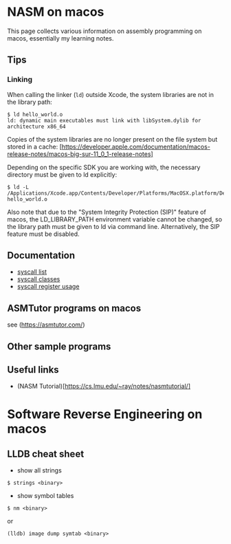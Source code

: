 # NASM on macos

This page collects various information on assembly programming on macos, essentially my learning notes.

## Tips

### Linking

When calling the linker (`ld`) outside Xcode, the system libraries are not in the library path:
  
```
$ ld hello_world.o
ld: dynamic main executables must link with libSystem.dylib for architecture x86_64
```

Copies of the system libraries are no longer present on the file system but stored in a cache:
[https://developer.apple.com/documentation/macos-release-notes/macos-big-sur-11_0_1-release-notes]

Depending on the specific SDK you are working with, the necessary directory must be given to ld explicitly:

```
$ ld -L /Applications/Xcode.app/Contents/Developer/Platforms/MacOSX.platform/Developer/SDKs/MacOSX.sdk/usr/lib hello_world.o
```

Also note that due to the "System Integrity Protection (SIP)" feature of macos, the LD_LIBRARY_PATH environment variable cannot be changed, so the library path must be given to ld via command line. Alternatively, the SIP feature must be disabled.

## Documentation

* [syscall list](https://github.com/opensource-apple/xnu/blob/master/bsd/kern/syscalls.master)
* [syscall classes](http://dustin.schultz.io/mac-os-x-64-bit-assembly-system-calls.html)
* [syscall register usage](https://courses.cs.washington.edu/courses/cse378/10au/sections/Section1_recap.pdf)

## ASMTutor programs on macos

see (https://asmtutor.com/)

## Other sample programs


## Useful links

* (NASM Tutorial)[https://cs.lmu.edu/~ray/notes/nasmtutorial/]


# Software Reverse Engineering on macos


## LLDB cheat sheet

* show all strings
```
$ strings <binary>
```

* show symbol tables
```
$ nm <binary>
```
or
```
(lldb) image dump symtab <binary>
```

